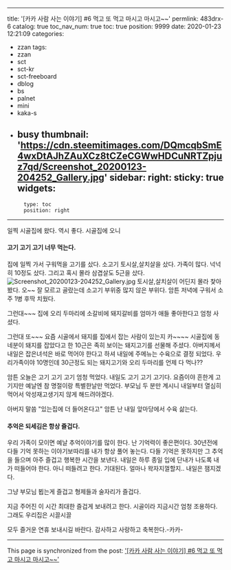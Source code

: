 
---
title: '[카카 사람 사는 이야기] #6 먹고 또 먹고 마시고 마시고~~'
permlink: 483drx-6
catalog: true
toc_nav_num: true
toc: true
position: 9999
date: 2020-01-23 12:21:09
categories:
- zzan
tags:
- zzan
- sct
- sct-kr
- sct-freeboard
- dblog
- bs
- palnet
- mini
- kaka-s
- busy
thumbnail: 'https://cdn.steemitimages.com/DQmcqbSmE4wxDtAJhZAuXCz8tCZeCGWwHDCuNRTZpjuz7qd/Screenshot_20200123-204252_Gallery.jpg'
sidebar:
    right:
        sticky: true
widgets:
    -
        type: toc
        position: right
---


일찍 시골집에 왔다.
역시 좋다. 시골집에 오니

#### 고기 고기 고기 너무 먹는다.
집에 일찍 가서 구워먹을 고기를 샀다.
소고기 토시살,살치살을 샀다.
가족이 많다. 넉넉히 10정도 샀다.
그리고 혹시 몰라 삼겹살도 5근을 샀다.
![Screenshot_20200123-204252_Gallery.jpg](https://cdn.steemitimages.com/DQmcqbSmE4wxDtAJhZAuXCz8tCZeCGWwHDCuNRTZpjuz7qd/Screenshot_20200123-204252_Gallery.jpg)
토시살,살치살이 어딘지 몰라 찿아봤다.
오~~ 잘 모르고 골랐는데 소고기 부위중
많지 않은 부위다. 암튼 저녁에 구워서
소주 1병 후딱 치웠다.

그런대~~~
집에 오리 두마리에 소갈비에 돼지갈비를
엄마가 애들 좋아한다고 엄청 사셨다.

그런대 또~~~
요즘 시골에서 돼지를 집에서 잡는 사람이
있는지 카~~~~ 시골집에 동네분이 돼지를
잡았다고 한 10근은 족히 보이는 돼지고기를
선물해 주셨다.
아버지께서 내일은 잡은녀석은 바로 먹어야 
한다고 하셔 내일에 주메뉴는 수육으로 결정
되었다.  우리가족이야 10명인데  30근정도
되는 돼지고기와 오리 두마리를 언제 다 먹나??

암튼 오늘은 고기 고기 고기 엄청 먹었다.
내일도 고기 고기 고기다.
요즘이야 흔한게 고기지만 예날엔 참
명절이랑 특별한날만 먹었다.
부모님 두 분만 계시니 내일부터 열심히
먹어서 악성재고생기지 않게 해드려야겠다.

아버지 말씀 "있는집에 더 들어온다고"
암튼 난 내일 앞마당에서 수육 삶는다.

#### 추억은 되세김은 항상 즐겁다.
우리 가족이 모이면 예날 추억이야기를
많이 한다. 난 기억력이 좋은편이다.
30년전에 다들 기억 못하는 이야기보따리를
내가 항상 풀어 놓는다. 
다들 기억은 못하지만 그 추억을 들으며
아주 즐겁고 행복한 시간을 보낸다.
내일은 하루 종일 입에 단내가 나도록
내가 떠들어야 한다. 아니 떠들려고 한다.
기대된다. 얼마나 왁자지껄할지..
내일은 잼지겠다.

그냥 부모님 뵙는게 즐겁고
형제들과 술자리가 즐겁다.

지금 주어진 이 시간 최대한 즐겁게
보내려고 한다. 시골이라 지금시간
엄청 조용하다. 그래도 우리집은 시끌시끌

모두 즐거운 연휴 보내시길 바란다.
감사하고 사랑하고 축복한다.-카카-

- - -

This page is synchronized from the post: ['[카카 사람 사는 이야기] #6 먹고 또 먹고 마시고 마시고~~'](https://steemit.com/@kibumh/483drx-6)

